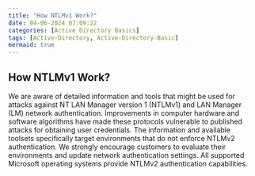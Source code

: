 ```yaml
---
title: "How NTLMv1 Work?"
date: 04-06-2024 07:09:22
categories: [Active Directory Basics]
tags: [Active-Directory, Active-Directory-Basic]
mermaid: true
---
```


## How NTLMv1 Work?

We are aware of detailed information and tools that might be used for attacks against NT LAN Manager version 1 (NTLMv1) and LAN Manager (LM) network authentication. Improvements in computer hardware and software algorithms have made these protocols vulnerable to published attacks for obtaining user credentials. The information and available toolsets specifically target environments that do not enforce NTLMv2 authentication. We strongly encourage customers to evaluate their environments and update network authentication settings. All supported Microsoft operating systems provide NTLMv2 authentication capabilities.
